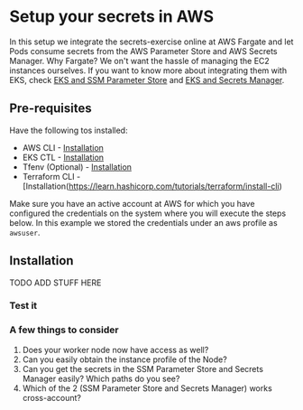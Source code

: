 # Setup your secrets in AWS

In this setup we integrate the secrets-exercise online at AWS Fargate and let Pods consume secrets from the AWS Parameter Store and AWS Secrets Manager.
Why Fargate? We on't want the hassle of managing the EC2 instances ourselves. If you want to know more about integrating them with EKS, check [EKS and SSM Parameter Store](https://docs.aws.amazon.com/systems-manager/latest/userguide/integrating_csi_driver.html) and [EKS and Secrets Manager](https://docs.aws.amazon.com/secretsmanager/latest/userguide/integrating_csi_driver.html).

## Pre-requisites

Have the following tos installed:

- AWS CLI - [Installation](https://docs.aws.amazon.com/cli/latest/userguide/cli-chap-install.html)
- EKS CTL - [Installation](https://docs.aws.amazon.com/eks/latest/userguide/eksctl.html)
- Tfenv (Optional) - [Installation](https://github.com/tfutils/tfenv)
- Terraform CLI - [Installation(https://learn.hashicorp.com/tutorials/terraform/install-cli)

Make sure you have an active account at AWS for which you have configured the credentials on the system where you will execute the steps below. In this example we stored the credentials under an aws profile as `awsuser`.

## Installation

TODO ADD STUFF HERE


### Test it

### A few things to consider

1. Does your worker node now have access as well?
2. Can you easily obtain the instance profile of the Node?
3. Can you get the secrets in the SSM Parameter Store and Secrets Manager easily? Which paths do you see?
4. Which of the 2 (SSM Parameter Store and Secrets Manager) works cross-account?